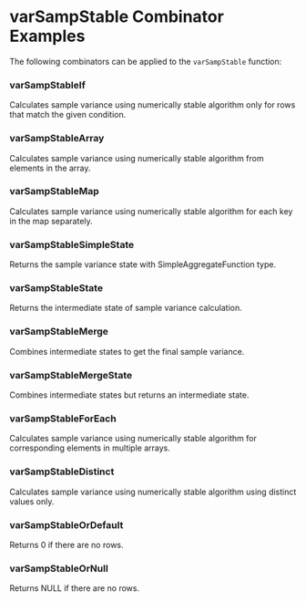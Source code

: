 # varSampStable Combinator Examples

The following combinators can be applied to the `varSampStable` function:

### varSampStableIf
Calculates sample variance using numerically stable algorithm only for rows that match the given condition.

### varSampStableArray
Calculates sample variance using numerically stable algorithm from elements in the array.

### varSampStableMap
Calculates sample variance using numerically stable algorithm for each key in the map separately.

### varSampStableSimpleState
Returns the sample variance state with SimpleAggregateFunction type.

### varSampStableState
Returns the intermediate state of sample variance calculation.

### varSampStableMerge
Combines intermediate states to get the final sample variance.

### varSampStableMergeState
Combines intermediate states but returns an intermediate state.

### varSampStableForEach
Calculates sample variance using numerically stable algorithm for corresponding elements in multiple arrays.

### varSampStableDistinct
Calculates sample variance using numerically stable algorithm using distinct values only.

### varSampStableOrDefault
Returns 0 if there are no rows.

### varSampStableOrNull
Returns NULL if there are no rows. 